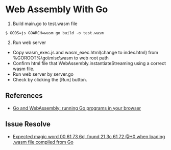# Web Assembly With Go

1. Build main.go to test.wasm file
```shell
$ GOOS=js GOARCH=wasm go build -o test.wasm
```

2. Run web server
* Copy wasm_exec.js and wasm_exec.html(change to index.html) from %GOROOT%\go\misc\wasm to web root path
* Confirm html file that WebAssembly.instantiateStreaming using a correct wasm file.
* Run web server by server.go 
* Check by clicking the [Run] button.

## References
* [Go and WebAssembly: running Go programs in your browser](https://blog.gopheracademy.com/advent-2018/go-in-the-browser/)

## Issue Resolve
* [Expected magic word 00 61 73 6d, found 21 3c 61 72 @+0 when loading .wasm file compiled from Go ](https://github.com/golang/go/issues/35657)